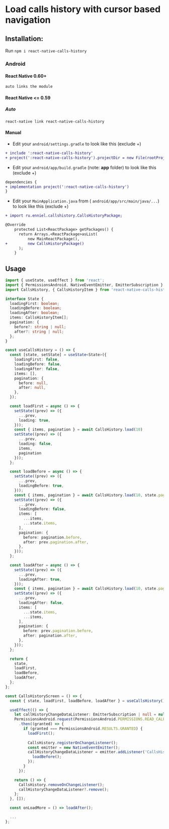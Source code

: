 # Load calls history with cursor based navigation


## Installation:
Run `npm i react-native-calls-history`


### Android

#### React Native 0.60+
`auto links the module`
#### React Native <= 0.59
##### Auto
`react-native link react-native-calls-history`

#### Manual

* Edit your `android/settings.gradle` to look like this (exclude +)

```diff
+ include ':react-native-calls-history'
+ project(':react-native-calls-history').projectDir = new File(rootProject.projectDir, '../node_modules/react-native-calls-history/android')
```

* Edit your `android/app/build.gradle` (note: **app** folder) to look like this (exclude +)

 ```diff
dependencies {
 + implementation project(':react-native-calls-history')
 }
 ```

* Edit your `MainApplication.java` from ( `android/app/src/main/java/...`) to look like this (exclude +)
```diff
+ import ru.enniel.callshistory.CallsHistoryPackage;

@Override
    protected List<ReactPackage> getPackages() {
      return Arrays.<ReactPackage>asList(
          new MainReactPackage(),
+         new CallsHistoryPackage()
      );
    }
```

## Usage

```typescript
import { useState, useEffect } from 'react';
import { PermissionsAndroid, NativeEventEmitter, EmitterSubscription } from 'react-native';
import CallsHistory, { CallsHistoryItem } from 'react-native-calls-history';

interface State {
  loadingFirst: boolean;
  loadingBefore: boolean;
  loadingAfter: boolean;
  items: CallsHistoryItem[];
  pagination: {
    before?: string | null;
    after?: string | null;
  };
}

const useCallsHistory = () => {
  const [state, setState] = useState<State>({
    loadingFirst: false,
    loadingBefore: false,
    loadingAfter: false,
    items: [],
    pagination: {
      before: null,
      after: null,
    },
  });

  const loadFirst = async () => {
    setState((prev) => ({
      ...prev,
      loading: true,
    }));
    const { items, pagination } = await CallsHistory.load(10)
    setState((prev) => ({
      ...prev,
      loading: false,
      items,
      pagination
    }));
  };

  const loadBefore = async () => {
    setState((prev) => ({
      ...prev,
      loadingBefore: true,
    }));
    const { items, pagination } = await CallsHistory.load(10, state.pagination.before)
    setState((prev) => ({
      ...prev,
      loadingBefore: false,
      items: [
        ...items,
        ...state.items,
      ],
      pagination: {
        before: pagination.before,
        after: prev.pagination.after,
      },
    }));
  };

  const loadAfter = async () => {
    setState((prev) => ({
      ...prev,
      loadingAfter: true,
    }));
    const { items, pagination } = await CallsHistory.load(10, state.pagination.after)
    setState((prev) => ({
      ...prev,
      loadingAfter: false,
      items: [
        ...state.items,
        ...items,
      ],
      pagination: {
        before: prev.pagination.before,
        after: pagination.after,
      },
    }));
  };

  return {
    state,
    loadFirst,
    loadBefore,
    loadAfter,
  };
};

const CallsHistoryScreen = () => {
  const { state, loadFirst, loadBefore, loadAfter } = useCallsHistory();

  useEffect(() => {
    let callHistoryChangeDataListener: EmitterSubscription | null = null;
    PermissionsAndroid.request(PermissionsAndroid.PERMISSIONS.READ_CALL_LOG)
      .then((granted) => {
        if (granted === PermissionsAndroid.RESULTS.GRANTED) {
          loadFirst();
    
          CallsHistory.registerOnChangeListener();
          const emitter = new NativeEventEmitter();
          callHistoryChangeDataListener = emitter.addListener('CallsHistoryChangeData', () => {
            loadBefore();
          });
        }
      });

    return () => {
      CallsHistory.removeOnChangeListener();
      callHistoryChangeDataListener?.remove();
    };
  }, []);

  const onLoadMore = () => loadAfter();

  ...
};
```
